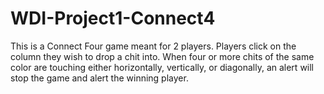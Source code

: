 # WDI-Project1-Connect4

This is a Connect Four game meant for 2 players.  Players click on the column they wish to drop a chit into.  When four or more chits of the same color are touching either horizontally, vertically, or diagonally, an alert will stop the game and alert the winning player.  